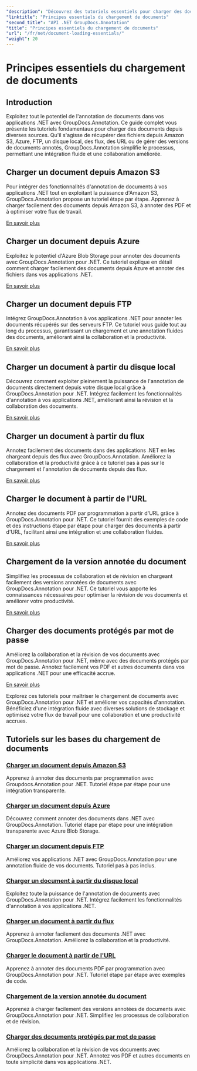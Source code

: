 ```yaml
---
"description": "Découvrez des tutoriels essentiels pour charger des documents avec GroupDocs.Annotation .NET. Intégration fluide avec Amazon S3, Azure, FTP, disque local, flux, etc."
"linktitle": "Principes essentiels du chargement de documents"
"second_title": "API .NET GroupDocs.Annotation"
"title": "Principes essentiels du chargement de documents"
"url": "/fr/net/document-loading-essentials/"
"weight": 20
---
```


# Principes essentiels du chargement de documents

## Introduction

Exploitez tout le potentiel de l'annotation de documents dans vos applications .NET avec GroupDocs.Annotation. Ce guide complet vous présente les tutoriels fondamentaux pour charger des documents depuis diverses sources. Qu'il s'agisse de récupérer des fichiers depuis Amazon S3, Azure, FTP, un disque local, des flux, des URL ou de gérer des versions de documents annotés, GroupDocs.Annotation simplifie le processus, permettant une intégration fluide et une collaboration améliorée.

## Charger un document depuis Amazon S3
Pour intégrer des fonctionnalités d'annotation de documents à vos applications .NET tout en exploitant la puissance d'Amazon S3, GroupDocs.Annotation propose un tutoriel étape par étape. Apprenez à charger facilement des documents depuis Amazon S3, à annoter des PDF et à optimiser votre flux de travail.

[En savoir plus](./load-document-from-amazon-s3/)

## Charger un document depuis Azure
Exploitez le potentiel d'Azure Blob Storage pour annoter des documents avec GroupDocs.Annotation pour .NET. Ce tutoriel explique en détail comment charger facilement des documents depuis Azure et annoter des fichiers dans vos applications .NET.

[En savoir plus](./load-document-from-azure/)

## Charger un document depuis FTP
Intégrez GroupDocs.Annotation à vos applications .NET pour annoter les documents récupérés sur des serveurs FTP. Ce tutoriel vous guide tout au long du processus, garantissant un chargement et une annotation fluides des documents, améliorant ainsi la collaboration et la productivité.

[En savoir plus](./load-document-from-ftp/)

## Charger un document à partir du disque local
Découvrez comment exploiter pleinement la puissance de l'annotation de documents directement depuis votre disque local grâce à GroupDocs.Annotation pour .NET. Intégrez facilement les fonctionnalités d'annotation à vos applications .NET, améliorant ainsi la révision et la collaboration des documents.

[En savoir plus](./load-document-from-local-disk/)

## Charger un document à partir du flux
Annotez facilement des documents dans des applications .NET en les chargeant depuis des flux avec GroupDocs.Annotation. Améliorez la collaboration et la productivité grâce à ce tutoriel pas à pas sur le chargement et l'annotation de documents depuis des flux.

[En savoir plus](./load-document-from-stream/)

## Charger le document à partir de l'URL
Annotez des documents PDF par programmation à partir d'URL grâce à GroupDocs.Annotation pour .NET. Ce tutoriel fournit des exemples de code et des instructions étape par étape pour charger des documents à partir d'URL, facilitant ainsi une intégration et une collaboration fluides.

[En savoir plus](./load-document-from-url/)

## Chargement de la version annotée du document
Simplifiez les processus de collaboration et de révision en chargeant facilement des versions annotées de documents avec GroupDocs.Annotation pour .NET. Ce tutoriel vous apporte les connaissances nécessaires pour optimiser la révision de vos documents et améliorer votre productivité.

[En savoir plus](./loading-annotated-document-version/)

## Charger des documents protégés par mot de passe
Améliorez la collaboration et la révision de vos documents avec GroupDocs.Annotation pour .NET, même avec des documents protégés par mot de passe. Annotez facilement vos PDF et autres documents dans vos applications .NET pour une efficacité accrue.

[En savoir plus](./load-password-protected-documents/)

Explorez ces tutoriels pour maîtriser le chargement de documents avec GroupDocs.Annotation pour .NET et améliorer vos capacités d'annotation. Bénéficiez d'une intégration fluide avec diverses solutions de stockage et optimisez votre flux de travail pour une collaboration et une productivité accrues.
## Tutoriels sur les bases du chargement de documents
### [Charger un document depuis Amazon S3](./load-document-from-amazon-s3/)
Apprenez à annoter des documents par programmation avec Groupdocs.Annotation pour .NET. Tutoriel étape par étape pour une intégration transparente.
### [Charger un document depuis Azure](./load-document-from-azure/)
Découvrez comment annoter des documents dans .NET avec GroupDocs.Annotation. Tutoriel étape par étape pour une intégration transparente avec Azure Blob Storage.
### [Charger un document depuis FTP](./load-document-from-ftp/)
Améliorez vos applications .NET avec GroupDocs.Annotation pour une annotation fluide de vos documents. Tutoriel pas à pas inclus.
### [Charger un document à partir du disque local](./load-document-from-local-disk/)
Exploitez toute la puissance de l'annotation de documents avec GroupDocs.Annotation pour .NET. Intégrez facilement les fonctionnalités d'annotation à vos applications .NET.
### [Charger un document à partir du flux](./load-document-from-stream/)
Apprenez à annoter facilement des documents .NET avec GroupDocs.Annotation. Améliorez la collaboration et la productivité.
### [Charger le document à partir de l'URL](./load-document-from-url/)
Apprenez à annoter des documents PDF par programmation avec GroupDocs.Annotation pour .NET. Tutoriel étape par étape avec exemples de code.
### [Chargement de la version annotée du document](./loading-annotated-document-version/)
Apprenez à charger facilement des versions annotées de documents avec GroupDocs.Annotation pour .NET. Simplifiez les processus de collaboration et de révision.
### [Charger des documents protégés par mot de passe](./load-password-protected-documents/)
Améliorez la collaboration et la révision de vos documents avec GroupDocs.Annotation pour .NET. Annotez vos PDF et autres documents en toute simplicité dans vos applications .NET.